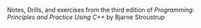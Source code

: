 Notes, Drills, and exercises from the third edition of _Programming: Principles and Practice Using C++_ by Bjarne Stroustrup
